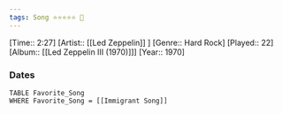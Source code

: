 ```yaml
---
tags: Song ⭐⭐⭐⭐⭐ 💛
---
```

[Time:: 2:27]
[Artist:: [[Led Zeppelin]] ]
[Genre:: Hard Rock]
[Played:: 22]
[Album:: [[Led Zeppelin III (1970)]]]
[Year:: 1970]
### Dates
````dataview
TABLE Favorite_Song
WHERE Favorite_Song = [[Immigrant Song]]
````